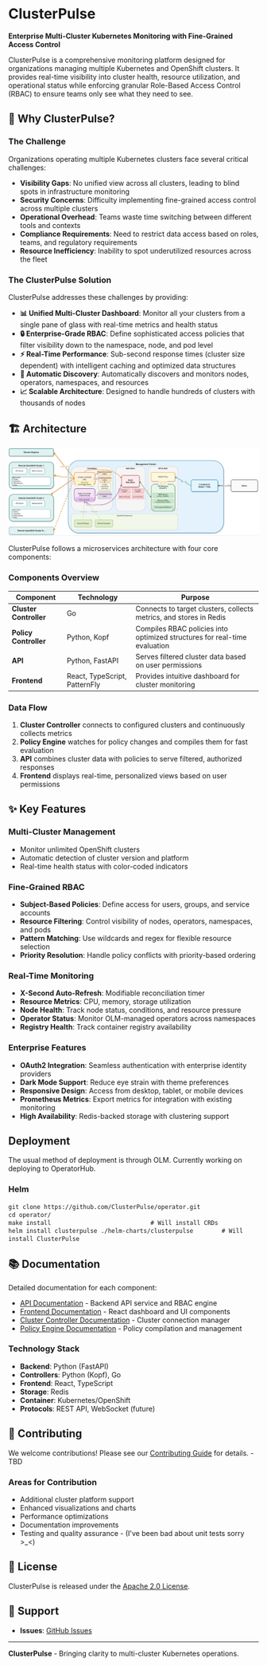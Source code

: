 # ClusterPulse

**Enterprise Multi-Cluster Kubernetes Monitoring with Fine-Grained Access Control**

ClusterPulse is a comprehensive monitoring platform designed for organizations managing multiple Kubernetes and OpenShift clusters. It provides real-time visibility into cluster health, resource utilization, and operational status while enforcing granular Role-Based Access Control (RBAC) to ensure teams only see what they need to see.

## 🎯 Why ClusterPulse?

### The Challenge
Organizations operating multiple Kubernetes clusters face several critical challenges:
- **Visibility Gaps**: No unified view across all clusters, leading to blind spots in infrastructure monitoring
- **Security Concerns**: Difficulty implementing fine-grained access control across multiple clusters
- **Operational Overhead**: Teams waste time switching between different tools and contexts
- **Compliance Requirements**: Need to restrict data access based on roles, teams, and regulatory requirements
- **Resource Inefficiency**: Inability to spot underutilized resources across the fleet

### The ClusterPulse Solution
ClusterPulse addresses these challenges by providing:

- **📊 Unified Multi-Cluster Dashboard**: Monitor all your clusters from a single pane of glass with real-time metrics and health status
- **🔒 Enterprise-Grade RBAC**: Define sophisticated access policies that filter visibility down to the namespace, node, and pod level
- **⚡ Real-Time Performance**: Sub-second response times (cluster size dependent) with intelligent caching and optimized data structures
- **🔄 Automatic Discovery**: Automatically discovers and monitors nodes, operators, namespaces, and resources
- **📈 Scalable Architecture**: Designed to handle hundreds of clusters with thousands of nodes

## 🏗️ Architecture

![architecture](/screenshots/architecture.jpg)

ClusterPulse follows a microservices architecture with four core components:

### Components Overview

| Component | Technology | Purpose |
|-----------|------------|---------|
| **Cluster Controller** | Go | Connects to target clusters, collects metrics, and stores in Redis |
| **Policy Controller** | Python, Kopf | Compiles RBAC policies into optimized structures for real-time evaluation |
| **API** | Python, FastAPI | Serves filtered cluster data based on user permissions |
| **Frontend** | React, TypeScript, PatternFly | Provides intuitive dashboard for cluster monitoring |

### Data Flow
1. **Cluster Controller** connects to configured clusters and continuously collects metrics
2. **Policy Engine** watches for policy changes and compiles them for fast evaluation
3. **API** combines cluster data with policies to serve filtered, authorized responses
4. **Frontend** displays real-time, personalized views based on user permissions

## ✨ Key Features

### Multi-Cluster Management
- Monitor unlimited OpenShift clusters
- Automatic detection of cluster version and platform
- Real-time health status with color-coded indicators

### Fine-Grained RBAC
- **Subject-Based Policies**: Define access for users, groups, and service accounts
- **Resource Filtering**: Control visibility of nodes, operators, namespaces, and pods
- **Pattern Matching**: Use wildcards and regex for flexible resource selection
- **Priority Resolution**: Handle policy conflicts with priority-based ordering

### Real-Time Monitoring
- **X-Second Auto-Refresh**: Modifiable reconciliation timer
- **Resource Metrics**: CPU, memory, storage utilization
- **Node Health**: Track node status, conditions, and resource pressure
- **Operator Status**: Monitor OLM-managed operators across namespaces
- **Registry Health**: Track container registry availability

### Enterprise Features
- **OAuth2 Integration**: Seamless authentication with enterprise identity providers
- **Dark Mode Support**: Reduce eye strain with theme preferences
- **Responsive Design**: Access from desktop, tablet, or mobile devices
- **Prometheus Metrics**: Export metrics for integration with existing monitoring
- **High Availability**: Redis-backed storage with clustering support

## Deployment

The usual method of deployment is through OLM. Currently working on deploying to OperatorHub.

### Helm
```
git clone https://github.com/ClusterPulse/operator.git
cd operator/
make install							# Will install CRDs
helm install clusterpulse ./helm-charts/clusterpulse		# Will install ClusterPulse
```

## 📚 Documentation

Detailed documentation for each component:

- [API Documentation](./api/README.md) - Backend API service and RBAC engine
- [Frontend Documentation](./frontend/README.md) - React dashboard and UI components
- [Cluster Controller Documentation](./cluster-controller/README.md) - Cluster connection manager
- [Policy Engine Documentation](./policy-engine/README.md) - Policy compilation and management

### Technology Stack

- **Backend**: Python (FastAPI)
- **Controllers**: Python (Kopf), Go
- **Frontend**: React, TypeScript
- **Storage**: Redis
- **Container**: Kubernetes/OpenShift
- **Protocols**: REST API, WebSocket (future)

## 🤝 Contributing

We welcome contributions! Please see our [Contributing Guide](CONTRIBUTING.md) for details. - TBD

### Areas for Contribution
- Additional cluster platform support
- Enhanced visualizations and charts
- Performance optimizations
- Documentation improvements
- Testing and quality assurance - (I've been bad about unit tests sorry >\_<)

## 📄 License

ClusterPulse is released under the [Apache 2.0 License](LICENSE).

## 💬 Support

- **Issues**: [GitHub Issues](https://github.com/ClusterPulse/clusterpulse/issues)

---

**ClusterPulse** - Bringing clarity to multi-cluster Kubernetes operations.
